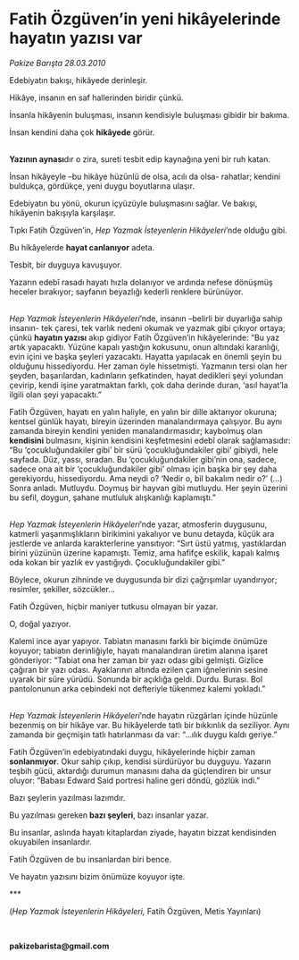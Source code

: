 # Fatih Özgüven’in yeni hikâyelerinde hayatın yazısı var

*Pakize Barışta 28.03.2010*

<div class="yazi"><p>Edebiyatın bakışı, hikâyede derinleşir. </p>
<p>Hikâye, insanın en saf hallerinden biridir çünkü.</p>
<p>İnsanla hikâyenin buluşması, insanın kendisiyle buluşması gibidir bir bakıma.</p>
<p>İnsan kendini daha çok <b>hikâyede</b> görür.</p>
<p><b><br/>Yazının aynası</b>dır o zira, sureti tesbit edip kaynağına yeni bir ruh katan.</p>
<p>İnsan hikâyeyle –bu hikâye hüzünlü de olsa, acılı da olsa- rahatlar; kendini buldukça, gördükçe, yeni duygu boyutlarına ulaşır. </p>
<p>Edebiyatın bu yönü, okurun içyüzüyle buluşmasını sağlar. Ve bakışı, hikâyenin bakışıyla karşılaşır. </p>
<p>Tıpkı Fatih Özgüven’in, <i>Hep Yazmak İsteyenlerin Hikâyeleri</i>’nde olduğu gibi.</p>
<p>Bu hikâyelerde <b>hayat canlanıyor</b> adeta. </p>
<p>Tesbit, bir duyguya kavuşuyor. </p>
<p>Yazarın edebî rasadı hayatı hızla dolanıyor ve ardında nefese dönüşmüş heceler bırakıyor; sayfanın beyazlığı kederli renklere bürünüyor. </p>
<p><i><br/>Hep Yazmak İsteyenlerin Hikâyeleri</i>’nde, insanın –belirli bir duyarlığa sahip insanın- tek çaresi, tek varlık nedeni okumak ve yazmak gibi çıkıyor ortaya; çünkü <b>hayatın yazısı</b> akıp gidiyor Fatih Özgüven’in hikâyelerinde: “Bu yaz artık yapacaktı. Yüzüne kapalı yastığın kokusunu, onun altındaki karanlığı, evin içini ve başka şeyleri yazacaktı. Hayatta yapılacak en önemli şeyin bu olduğunu hissediyordu. Her zaman öyle hissetmişti. Yazmanın tersi olan her şeyden, başarılardan, kadınların şefkatinden, hayat dedikleri şeyi yolundan çevirip, kendi işine yaratmaktan farklı, çok daha derinde duran, ‘asıl hayat’la ilgili olan şeyi yapacaktı.”</p>
<p>Fatih Özgüven, hayatı en yalın haliyle, en yalın bir dille aktarıyor okuruna; kentsel günlük hayatı, bireyin üzerinden manalandırmaya çalışıyor. Bu aynı zamanda bireyin kendini yeniden manalandırmasıdır; kaybolmuş olan <b>kendisini</b> bulmasını, kişinin kendisini keşfetmesini edebî olarak sağlamasıdır: “Bu ‘çocukluğundakiler gibi’ bir sürü ‘çocukluğundakiler gibi’ gibiydi, hele sayfada. Düz, yassı, sıradan. Bu ‘çocukluğundakiler gibi’nin ona, sadece, sadece ona ait bir ‘çocukluğundakiler gibi’ olması için başka bir şey daha gerekiyordu, hissediyordu. Ama neydi o? ‘Nedir o, bil bakalım nedir o?’ (...) Sonra anladı. Mutluydu. Doymuş bir hayvan gibi mutluydu. Her şeyin üzerini bu sefil, doygun, şahane mutluluk alışkanlığı kaplamıştı.”<i></i></p>
<p><i><br/>Hep Yazmak İsteyenlerin Hikâyeleri</i>’nde yazar, atmosferin duygusunu, katmerli yaşanmışlıkların birikimini yakalıyor ve bunu detayda, küçük ara jestlerde ve anlarda karakterlerine yansıtıyor: “Sırt üstü yatmış, yastıklardan birini yüzünün üzerine kapamıştı. Temiz, ama hafifçe eskilik, kapalı kalmış oda kokan bir yazlık ev yastığıydı. Çocukluğundakiler gibi.” </p>
<p>Böylece, okurun zihninde ve duygusunda bir dizi çağrışımlar uyandırıyor; resimler, şekiller, sözcükler...</p>
<p>Fatih Özgüven, hiçbir maniyer tutkusu olmayan bir yazar.</p>
<p>O, doğal yazıyor.</p>
<p>Kalemi ince ayar yapıyor. Tabiatın manasını farklı bir biçimde önümüze koyuyor; tabiatın derinliğiyle, hayatı manalandıran üretim alanına işaret gönderiyor: “Tabiat ona her zaman bir yazı odası gibi gelmişti. Gizlice çağıran bir yazı odası. Ayaklarının altında ezilen çam iğnelerinin sesine uyarak bir süre yürüdü. Sonunda bir açıklığa geldi. Durdu. Burası. Bol pantolonunun arka cebindeki not defteriyle tükenmez kalemi yokladı.”<i></i></p>
<p><i><br/>Hep Yazmak İsteyenlerin Hikâyeleri</i>’nde hayatın rüzgârları içinde hüzünle bezenmiş on bir hikâye var. Bu hikâyelerde tatlı bir bıkkınlık da seziliyor. Aynı zamanda bir geçmişin tatlı hatırlanması da var: “...ılık duygu kaldı geriye.”</p>
<p>Fatih Özgüven’in edebiyatındaki duygu, hikâyelerinde hiçbir zaman<b> sonlanmıyor</b>. Okur sahip çıkıp, kendisi sürdürüyor bu duyguyu. Yazarın teşbih gücü, aktardığı durumun manasını daha da güçlendiren bir unsur oluyor: “Babası Edward Said portresi haline geri döndü, gözlük indi.”</p>
<p>Bazı şeylerin yazılması lazımdır.</p>
<p>Bu yazılması gereken<b> bazı şeyleri</b>, bazı insanlar yazar.</p>
<p>Bu insanlar, aslında hayatı kitaplardan ziyade, hayatın bizzat kendisinden okuyabilen insanlardır. </p>
<p>Fatih Özgüven de bu insanlardan biri bence. </p>
<p>Ve hayatın yazısını bizim önümüze koyuyor işte.</p>
<p>***</p><b>
</b><p>(<i>Hep Yazmak İsteyenlerin Hikâyeleri, </i>Fatih Özgüven, Metis Yayınları)</p>
<p><i></i> </p><b>
</b><p><b>pakizebarista@gmail.com</b></p></div>
